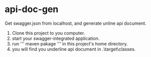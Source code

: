 # api-doc-gen
Get swagger.json from localhost, and generate unline api document.

 1. Clone this project to you computer.
 2. start your swagger-integrated application.
 3. run ''' maven pakage ''' in this project's home directory.
 4. you will find you underline api document in .\target\classes.
